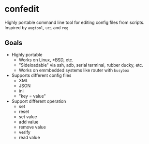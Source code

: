 # confedit

Highly portable command line tool for editing config files from scripts. Inspired by ```augtool```, ```uci``` and ```reg```

## Goals

* Highly portable
  * Works on Linux, \*BSD, etc.
  * "Sideloadable" via ssh, adb, serial terminal, rubber ducky, etc.
  * Works on emmbedded systems like router with ```busybox```
* Supports different config files
  * XML
  * JSON
  * ini
  * "key = value"
* Support different operation
  * set
  * reset
  * set value
  * add value
  * remove value
  * verify
  * read value
  
  
